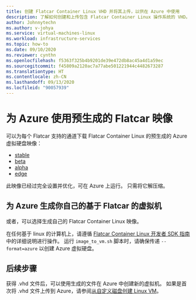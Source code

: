 ```yaml
---
title: 创建 Flatcar Container Linux VHD 并将其上传，以供在 Azure 中使用
description: 了解如何创建和上传包含 Flatcar Container Linux 操作系统的 VHD。
author: Johnnytechn
ms.author: v-johya
ms.service: virtual-machines-linux
ms.workload: infrastructure-services
ms.topic: how-to
ms.date: 09/10/2020
ms.reviewer: cynthn
ms.openlocfilehash: f5363f325b4b9201de39e472db8ac45a4d1a59ec
ms.sourcegitcommit: f45809a2120ac7a77abe501221944c4482673287
ms.translationtype: HT
ms.contentlocale: zh-CN
ms.lasthandoff: 09/13/2020
ms.locfileid: "90057939"
---
```

# <a name="using-a-prebuilt-flatcar-image-for-azure"></a>为 Azure 使用预生成的 Flatcar 映像

可以为每个 Flatcar 支持的通道下载 Flatcar Container Linux 的预生成的 Azure 虚拟硬盘映像：

- [stable](https://stable.release.flatcar-linux.net/amd64-usr/current/flatcar_production_azure_image.vhd.bz2)
- [beta](https://beta.release.flatcar-linux.net/amd64-usr/current/flatcar_production_azure_image.vhd.bz2)
- [alpha](https://alpha.release.flatcar-linux.net/amd64-usr/current/flatcar_production_azure_image.vhd.bz2)
- [edge](https://edge.release.flatcar-linux.net/amd64-usr/current/flatcar_production_azure_image.vhd.bz2)

此映像已经过完全设置并优化，可在 Azure 上运行。 只需将它解压缩。

## <a name="building-your-own-flatcar-based-virtual-machine-for-azure"></a>为 Azure 生成你自己的基于 Flatcar 的虚拟机

或者，可以选择生成自己的 Flatcar Container Linux 映像。

在任何基于 linux 的计算机上，请遵循 [Flatcar Container Linux 开发者 SDK 指南](https://docs.flatcar-linux.org/os/sdk-modifying-flatcar/)中的详细说明进行操作。 运行 `image_to_vm.sh` 脚本时，请确保传递 `--format=azure` 以创建 Azure 虚拟硬盘。

## <a name="next-steps"></a>后续步骤

获得 .vhd 文件后，可以使用生成的文件在 Azure 中创建新的虚拟机。 如果是首次将 .vhd 文件上传到 Azure，请参阅[从自定义磁盘创建 Linux VM](upload-vhd.md#option-1-upload-a-vhd)。

